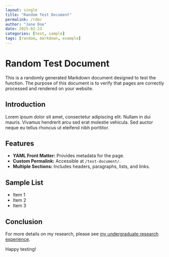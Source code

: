 ```yaml
---
layout: single
title: "Random Test Document"
permalink: /rdm/
author: "Jane Doe"
date: 2025-02-23
categories: [test, sample]
tags: [random, markdown, example]
---
```


# Random Test Document

This is a randomly generated Markdown document designed to test the function. The purpose of this document is to verify that pages are correctly processed and rendered on your website.

## Introduction

Lorem ipsum dolor sit amet, consectetur adipiscing elit. Nullam in dui mauris. Vivamus hendrerit arcu sed erat molestie vehicula. Sed auctor neque eu tellus rhoncus ut eleifend nibh porttitor.

## Features

- **YAML Front Matter:** Provides metadata for the page.
- **Custom Permalink:** Accessible at `/test-document/`.
- **Multiple Sections:** Includes headers, paragraphs, lists, and links.

## Sample List

- Item 1
- Item 2
- Item 3

## Conclusion

For more details on my research, please see [my undergraduate research experience](/research-experience/).


Happy testing!
